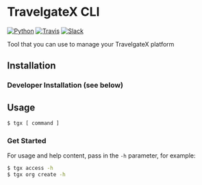 # TravelgateX CLI

[![Python](https://img.shields.io/pypi/pyversions/tgx-cli.svg?maxAge=2592000)](https://pypi.python.org/pypi/tgx-cli)
[![Travis](https://travis-ci.org/TravelgateX/tgx-cli.svg?branch=master)](https://travis-ci.org/travelgateX/tgx-cli)
[![Slack](https://slack.travelgatex.com/badge.svg)](https://slack.travelgatex.com)

Tool that you can use to manage your TravelgateX platform


## Installation


### Developer Installation (see below)


## Usage

```bash
$ tgx [ command ]
```

### Get Started

For usage and help content, pass in the `-h` parameter, for example:

```bash
$ tgx access -h
$ tgx org create -h
```
